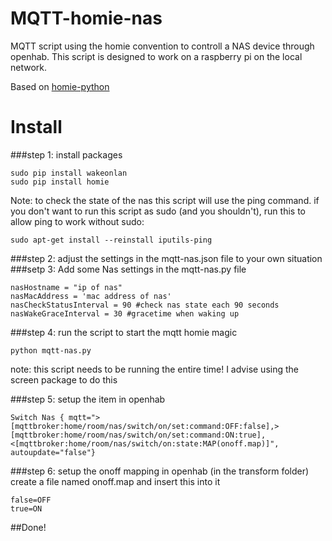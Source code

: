 # MQTT-homie-nas
MQTT script using the homie convention to controll a NAS device through openhab.
This script is designed to work on a raspberry pi on the local network.

Based on [homie-python](https://github.com/jalmeroth/homie-python) 

# Install
###step 1: install packages
```
sudo pip install wakeonlan
sudo pip install homie
```
Note: to check the state of the nas this script will use the ping command. if you don't want to run this script as sudo (and you shouldn't), run this to allow ping to work without sudo:
```
sudo apt-get install --reinstall iputils-ping
```
###step 2: adjust the settings in the mqtt-nas.json file to your own situation
###setp 3: Add some Nas settings in the mqtt-nas.py file
```
nasHostname = "ip of nas"
nasMacAddress = 'mac address of nas'
nasCheckStatusInterval = 90 #check nas state each 90 seconds
nasWakeGraceInterval = 30 #gracetime when waking up
```
###step 4: run the script to start the mqtt homie magic 
```
python mqtt-nas.py
```
note: this script needs to be running the entire time! I advise using the screen package to do this

###step 5: setup the item in openhab
```
Switch Nas { mqtt=">[mqttbroker:home/room/nas/switch/on/set:command:OFF:false],>[mqttbroker:home/room/nas/switch/on/set:command:ON:true],<[mqttbroker:home/room/nas/switch/on:state:MAP(onoff.map)]", autoupdate="false"}
```
###step 6: setup the onoff mapping in openhab (in the transform folder)
create a file named onoff.map and insert this into it
```
false=OFF
true=ON
```
##Done!